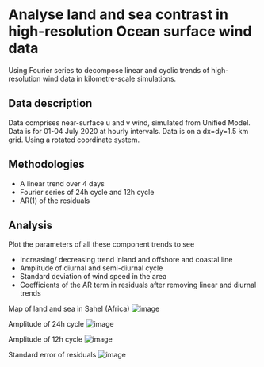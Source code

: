 # Analyse land and sea contrast in high-resolution Ocean surface wind data
Using Fourier series to decompose linear and cyclic trends of high-resolution wind data in kilometre-scale simulations.

## Data description
Data comprises near-surface u and v wind, simulated from Unified Model. Data is for 01-04 July 2020 at hourly intervals. Data is on a dx=dy=1.5 km grid. Using a rotated coordinate system. 

## Methodologies
* A linear trend over 4 days
* Fourier series of 24h cycle and 12h cycle
* AR(1) of the residuals

## Analysis
Plot the parameters of all these component trends to see 
* Increasing/ decreasing trend inland and offshore and coastal line
* Amplitude of diurnal and semi-diurnal cycle
* Standard deviation of wind speed in the area
* Coefficients of the AR term in residuals after removing linear and diurnal trends

Map of land and sea in Sahel (Africa)
![image](https://github.com/melliemainguyen71/wind_speed_land_sea_contrast/assets/98959461/899423e4-49a3-4d69-9457-3c6e89f1bc91)

Amplitude of 24h cycle
![image](https://github.com/melliemainguyen71/wind_speed_land_sea_contrast/assets/98959461/10ce0d7b-86c3-43ae-87df-ec4f8b0f17eb)

Amplitude of 12h cycle
![image](https://github.com/melliemainguyen71/wind_speed_land_sea_contrast/assets/98959461/e75e7c7f-6abc-48d0-9724-563c4add1bd1)

Standard error of residuals
![image](https://github.com/melliemainguyen71/wind_speed_land_sea_contrast/assets/98959461/8856a113-9008-4daf-9e90-01ea0326b901)
